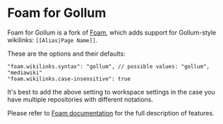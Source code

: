 # Foam for Gollum

Foam for Gollum is a fork of [Foam](https://github.com/foambubble/foam/), which adds support for Gollum-style wikilinks: `[[Alias|Page Name]]`.

These are the options and their defaults:

```
"foam.wikilinks.syntax": "gollum", // possible values: "gollum", "mediawiki"
"foam.wikilinks.case-insensitive": true
```

It's best to add the above setting to workspace settings in the case you have multiple repositories with different notations.

Please refer to [Foam documentation](https://github.com/foambubble/foam/) for the full description of features.
